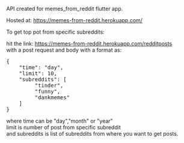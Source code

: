 API created for memes_from_reddit flutter app.

Hosted at: https://memes-from-reddit.herokuapp.com/

To get top pot from specific subreddits:

hit the link: https://memes-from-reddit.herokuapp.com/redditposts <br>
with a post request and body with a format as: <br>

<pre>
{
    "time": "day",
    "limit": 10,
    "subreddits": [
         "tinder",
         "funny",
         "dankmemes"
    ]
}</pre>

where time can be "day","month" or "year" <br>
limit is number of post from specific subreddit<br>
and subreddits is list of subreddits from where you want to get posts. <br>